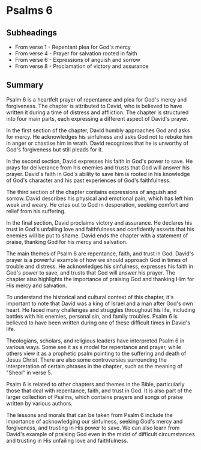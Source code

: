# Psalms 6

## Subheadings

* From verse 1 - Repentant plea for God's mercy
* From verse 4 - Prayer for salvation rooted in faith
* From verse 6 - Expressions of anguish and sorrow
* From verse 8 - Proclamation of victory and assurance

## Summary

Psalm 6 is a heartfelt prayer of repentance and plea for God's mercy and forgiveness. The chapter is attributed to David, who is believed to have written it during a time of distress and affliction. The chapter is structured into four main parts, each expressing a different aspect of David's prayer.

In the first section of the chapter, David humbly approaches God and asks for mercy. He acknowledges his sinfulness and asks God not to rebuke him in anger or chastise him in wrath. David recognizes that he is unworthy of God's forgiveness but still pleads for it.

In the second section, David expresses his faith in God's power to save. He prays for deliverance from his enemies and trusts that God will answer his prayer. David's faith in God's ability to save him is rooted in his knowledge of God's character and his past experiences of God's faithfulness.

The third section of the chapter contains expressions of anguish and sorrow. David describes his physical and emotional pain, which has left him weak and weary. He cries out to God in desperation, seeking comfort and relief from his suffering.

In the final section, David proclaims victory and assurance. He declares his trust in God's unfailing love and faithfulness and confidently asserts that his enemies will be put to shame. David ends the chapter with a statement of praise, thanking God for his mercy and salvation.

The main themes of Psalm 6 are repentance, faith, and trust in God. David's prayer is a powerful example of how we should approach God in times of trouble and distress. He acknowledges his sinfulness, expresses his faith in God's power to save, and trusts that God will answer his prayer. The chapter also highlights the importance of praising God and thanking Him for His mercy and salvation.

To understand the historical and cultural context of this chapter, it's important to note that David was a king of Israel and a man after God's own heart. He faced many challenges and struggles throughout his life, including battles with his enemies, personal sin, and family troubles. Psalm 6 is believed to have been written during one of these difficult times in David's life.

Theologians, scholars, and religious leaders have interpreted Psalm 6 in various ways. Some see it as a model for repentance and prayer, while others view it as a prophetic psalm pointing to the suffering and death of Jesus Christ. There are also some controversies surrounding the interpretation of certain phrases in the chapter, such as the meaning of "Sheol" in verse 5.

Psalm 6 is related to other chapters and themes in the Bible, particularly those that deal with repentance, faith, and trust in God. It is also part of the larger collection of Psalms, which contains prayers and songs of praise written by various authors.

The lessons and morals that can be taken from Psalm 6 include the importance of acknowledging our sinfulness, seeking God's mercy and forgiveness, and trusting in His power to save. We can also learn from David's example of praising God even in the midst of difficult circumstances and trusting in His unfailing love and faithfulness.